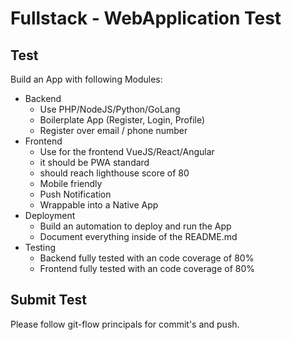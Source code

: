# Fullstack - WebApplication Test

## Test

Build an App with following Modules:
- Backend
    - Use PHP/NodeJS/Python/GoLang
    - Boilerplate App (Register, Login, Profile)
    - Register over email / phone number
- Frontend
    - Use for the frontend VueJS/React/Angular
    - it should be PWA standard
    - should reach lighthouse score of 80
    - Mobile friendly
    - Push Notification 
    - Wrappable into a Native App
- Deployment
    - Build an automation to deploy and run the App
    - Document everything inside of the README.md
- Testing
    - Backend fully tested with an code coverage of 80%
    - Frontend fully tested with an code coverage of 80%

## Submit Test
Please follow git-flow principals for commit's and push.